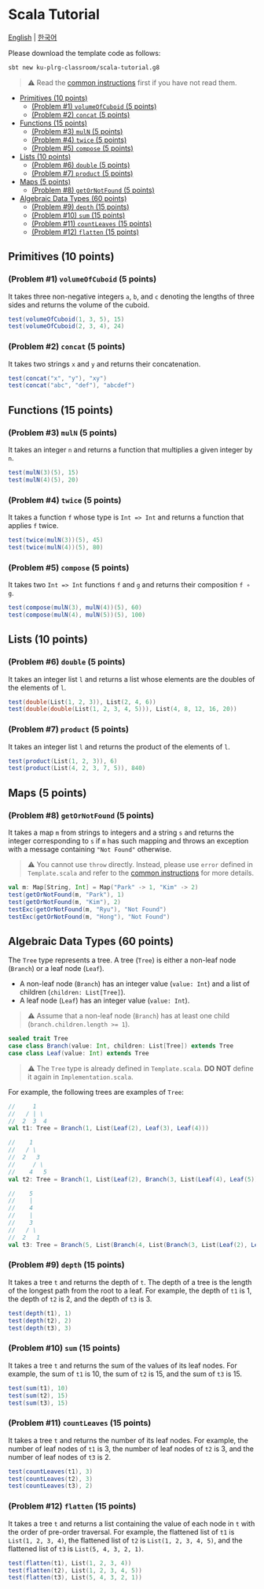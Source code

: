 # Scala Tutorial

[English](./README.md) | [한국어](./README.ko.md)

Please download the template code as follows:
```bash
sbt new ku-plrg-classroom/scala-tutorial.g8
```

> :warning: Read the [common instructions](https://github.com/ku-plrg-classroom/docs/blob/main/README.md) first if you have not read them.

- [Primitives (10 points)](#primitives-10-points)
  - [(Problem #1) `volumeOfCuboid` (5 points)](#problem-1-volumeofcuboid-5-points)
  - [(Problem #2) `concat` (5 points)](#problem-2-concat-5-points)
- [Functions (15 points)](#functions-15-points)
  - [(Problem #3) `mulN` (5 points)](#problem-3-muln-5-points)
  - [(Problem #4) `twice` (5 points)](#problem-4-twice-5-points)
  - [(Problem #5) `compose` (5 points)](#problem-5-compose-5-points)
- [Lists (10 points)](#lists-10-points)
  - [(Problem #6) `double` (5 points)](#problem-6-double-5-points)
  - [(Problem #7) `product` (5 points)](#problem-7-product-5-points)
- [Maps (5 points)](#maps-5-points)
  - [(Problem #8) `getOrNotFound` (5 points)](#problem-8-getornotfound-5-points)
- [Algebraic Data Types (60 points)](#algebraic-data-types-60-points)
  - [(Problem #9) `depth` (15 points)](#problem-9-depth-15-points)
  - [(Problem #10) `sum` (15 points)](#problem-10-sum-15-points)
  - [(Problem #11) `countLeaves` (15 points)](#problem-11-countleaves-15-points)
  - [(Problem #12) `flatten` (15 points)](#problem-12-flatten-15-points)

## Primitives (10 points)

### (Problem #1) `volumeOfCuboid` (5 points)

It takes three non-negative integers `a`, `b`, and `c` denoting the lengths of
three sides and returns the volume of the cuboid.
```scala
test(volumeOfCuboid(1, 3, 5), 15)
test(volumeOfCuboid(2, 3, 4), 24)
```

### (Problem #2) `concat` (5 points)

It takes two strings `x` and `y` and returns their concatenation.
```scala
test(concat("x", "y"), "xy")
test(concat("abc", "def"), "abcdef")
```

## Functions (15 points)

### (Problem #3) `mulN` (5 points)

It takes an integer `n` and returns a function that multiplies a given integer
by `n`.
```scala
test(mulN(3)(5), 15)
test(mulN(4)(5), 20)
```

### (Problem #4) `twice` (5 points)

It takes a function `f` whose type is `Int => Int` and returns a function that
applies `f` twice.
```scala
test(twice(mulN(3))(5), 45)
test(twice(mulN(4))(5), 80)
```

### (Problem #5) `compose` (5 points)

It takes two `Int => Int` functions `f` and `g` and returns their composition `f
∘ g`.
```scala
test(compose(mulN(3), mulN(4))(5), 60)
test(compose(mulN(4), mulN(5))(5), 100)
```

## Lists (10 points)

### (Problem #6) `double` (5 points)

It takes an integer list `l` and returns a list whose elements are the doubles
of the elements of `l`.
```scala
test(double(List(1, 2, 3)), List(2, 4, 6))
test(double(double(List(1, 2, 3, 4, 5))), List(4, 8, 12, 16, 20))
```

### (Problem #7) `product` (5 points)

It takes an integer list `l` and returns the product of the elements of `l`.
```scala
test(product(List(1, 2, 3)), 6)
test(product(List(4, 2, 3, 7, 5)), 840)
```

## Maps (5 points)

### (Problem #8) `getOrNotFound` (5 points)

It takes a map `m` from strings to integers and a string `s` and returns the
integer corresponding to `s` if `m` has such mapping and throws an exception
with a message containing `"Not Found"` otherwise.

> :warning: You cannot use `throw` directly. Instead, please use `error` defined in `Template.scala` and refer to the [common instructions](https://github.com/ku-plrg-classroom/docs/blob/main/README.md) for more details.

```scala
val m: Map[String, Int] = Map("Park" -> 1, "Kim" -> 2)
test(getOrNotFound(m, "Park"), 1)
test(getOrNotFound(m, "Kim"), 2)
testExc(getOrNotFound(m, "Ryu"), "Not Found")
testExc(getOrNotFound(m, "Hong"), "Not Found")
```

## Algebraic Data Types (60 points)

The `Tree` type represents a tree.
A tree (`Tree`) is either a non-leaf node (`Branch`) or a leaf node (`Leaf`).

- A non-leaf node (`Branch`) has an integer value (`value: Int`) and a list of
children (`children: List[Tree]`).
- A leaf node (`Leaf`) has an integer value (`value: Int`).

> :warning: Assume that a non-leaf node (`Branch`) has at least one child (`branch.children.length >= 1`).

```scala
sealed trait Tree
case class Branch(value: Int, children: List[Tree]) extends Tree
case class Leaf(value: Int) extends Tree
```

> :warning: The `Tree` type is already defined in `Template.scala`. **DO NOT** define it again in `Implementation.scala`.

For example, the following trees are examples of `Tree`:
```scala
//     1
//   / | \
//  2  3  4
val t1: Tree = Branch(1, List(Leaf(2), Leaf(3), Leaf(4)))

//    1
//   / \
//  2   3
//     / \
//    4   5
val t2: Tree = Branch(1, List(Leaf(2), Branch(3, List(Leaf(4), Leaf(5)))))

//    5
//    |
//    4
//    |
//    3
//   / \
//  2   1
val t3: Tree = Branch(5, List(Branch(4, List(Branch(3, List(Leaf(2), Leaf(1)))))))
```

### (Problem #9) `depth` (15 points)

It takes a tree `t` and returns the depth of `t`. The depth of a tree is the
length of the longest path from the root to a leaf. For example, the depth of
`t1` is 1, the depth of `t2` is 2, and the depth of `t3` is 3.
```scala
test(depth(t1), 1)
test(depth(t2), 2)
test(depth(t3), 3)
```

### (Problem #10) `sum` (15 points)

It takes a tree `t` and returns the sum of the values of its leaf nodes. For
example, the sum of `t1` is 10, the sum of `t2` is 15, and the sum of `t3` is 15.
```scala
test(sum(t1), 10)
test(sum(t2), 15)
test(sum(t3), 15)
```

### (Problem #11) `countLeaves` (15 points)

It takes a tree `t` and returns the number of its leaf nodes. For example, the
number of leaf nodes of `t1` is 3, the number of leaf nodes of `t2` is 3, and
the number of leaf nodes of `t3` is 2.
```scala
test(countLeaves(t1), 3)
test(countLeaves(t2), 3)
test(countLeaves(t3), 2)
```

### (Problem #12) `flatten` (15 points)

It takes a tree `t` and returns a list containing the value of each node in `t`
with the order of pre-order traversal. For example, the flattened list of `t1`
is `List(1, 2, 3, 4)`, the flattened list of `t2` is `List(1, 2, 3, 4, 5)`, and
the flattened list of `t3` is `List(5, 4, 3, 2, 1)`.
```scala
test(flatten(t1), List(1, 2, 3, 4))
test(flatten(t2), List(1, 2, 3, 4, 5))
test(flatten(t3), List(5, 4, 3, 2, 1))
```
